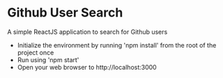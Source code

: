 Github User Search
==================

A simple ReactJS application to search for Github users

- Initialize the environment by running 'npm install' from the root of the project once
- Run using 'npm start'
- Open your web browser to http://localhost:3000
